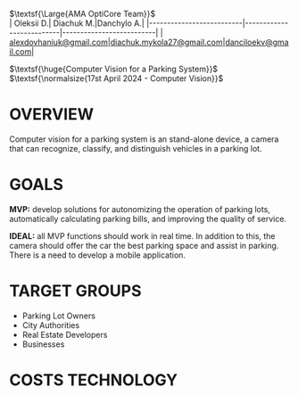 $\textsf{\Large{AMA OptiCore Team}}$  
| Oleksii D.| Diachuk M.|Danchylo A.|
|--------------------------|--------------------------|--------------------------|
| alexdovhaniuk@gmail.com|diachuk.mykola27@gmail.com|danciloekv@gmail.com|



$\textsf{\huge{Computer Vision for a Parking System}}$    
$\textsf{\normalsize{17st April 2024 - Computer Vision}}$   


# OVERVIEW
Computer vision for a parking system is an  stand-alone device, a camera that can recognize, classify, and distinguish vehicles in a parking lot.   
# GOALS
**MVP:** develop solutions for autonomizing the operation of parking lots, automatically calculating parking bills, and improving the quality of service. 

**IDEAL:** all MVP functions should work in real time. In addition to this, the camera should offer the car the best parking space and assist in parking. There is a need to develop a mobile application.  
# TARGET GROUPS     
- Parking Lot Owners
- City Authorities
- Real Estate Developers
- Businesses

# COSTS TECHNOLOGY
